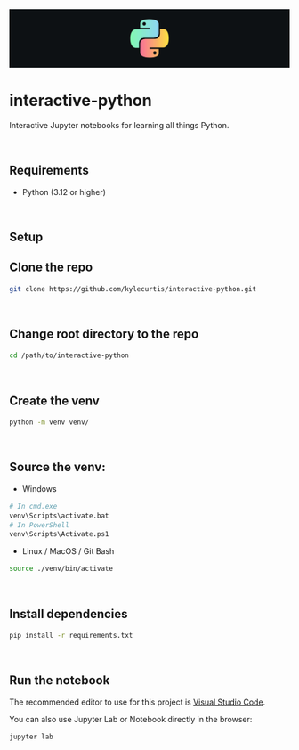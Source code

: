 <img src="https://github.com/kylecurtis/interactive-python/blob/main/images/python-bg.jpeg?raw=true">

# interactive-python
Interactive Jupyter notebooks for learning all things Python.

<br>

## Requirements

- Python (3.12 or higher)

<br>

## Setup

## Clone the repo

```bash
git clone https://github.com/kylecurtis/interactive-python.git
```

<br>

## Change root directory to the repo

```bash
cd /path/to/interactive-python
```

<br>

## Create the venv

```bash
python -m venv venv/
```

<br>

## Source the venv:

- Windows
 
```bash
# In cmd.exe
venv\Scripts\activate.bat
# In PowerShell
venv\Scripts\Activate.ps1
```

- Linux / MacOS / Git Bash 
```bash
source ./venv/bin/activate
```

<br>

## Install dependencies

```bash
pip install -r requirements.txt
```

<br>

## Run the notebook

The recommended editor to use for this project is [Visual Studio Code](https://code.visualstudio.com/).

You can also use Jupyter Lab or Notebook directly in the browser:

```bash
jupyter lab
```
